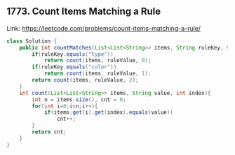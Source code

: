 ## 1773. Count Items Matching a Rule
Link: https://leetcode.com/problems/count-items-matching-a-rule/

```java
class Solution {
    public int countMatches(List<List<String>> items, String ruleKey, String ruleValue) {
        if(ruleKey.equals("type"))
            return count(items, ruleValue, 0);
        if(ruleKey.equals("color"))
            return count(items, ruleValue, 1);
        return count(items, ruleValue, 2);
    }
    int count(List<List<String>> items, String value, int index){
        int n = items.size(), cnt = 0;
        for(int i=0;i<n;i++){
            if(items.get(i).get(index).equals(value))
                cnt++;
        }
        return cnt;
    }
}

```